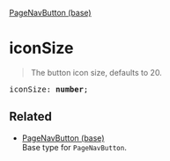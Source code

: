 [PageNavButton (base)](PageNavButton_base.md)

# iconSize

> The button icon size, defaults to 20.

<pre class="docgen_signature">iconSize: <b>number</b>;</pre>

## Related

- [<!--{ref:type}-->PageNavButton (base)](PageNavButton_base.md) \
    Base type for `PageNavButton`.
